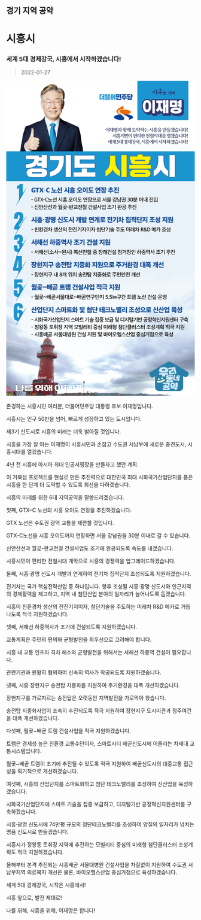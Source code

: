 ## 경기 지역 공약

# 시흥시

### 세계 5대 경제강국, 시흥에서 시작하겠습니다!
> 2022-01-27

![시흥시 지역공약](./005_009_014.png)

존경하는 시흥시민 여러분, 더불어민주당 대통령 후보 이재명입니다.

 

시흥시는 인구 50만을 넘어, 빠르게 성장하고 있는 도시입니다. 

제3기 신도시로 시흥의 미래는 더욱 밝아질 것입니다.

시흥을 가장 잘 아는 이재명이 시흥시민과 손잡고 수도권 서남부에 새로운 중견도시, 시흥시대를 열겠습니다.

 

4년 전 시흥에 아시아 최대 인공서핑장을 만들자고 했던 계획.

이 거북섬 프로젝트를 현실로 만든 추진력으로 대한민국 최대 시화국가산업단지를 품은 시흥을 한 단계 더 도약할 수 있도록 최선을 다하겠습니다.

 

시흥의 미래를 위한 6대 지역공약을 말씀드리겠습니다.

 

첫째, GTX–C 노선의 시흥 오이도 연장을 추진하겠습니다. 




GTX 노선은 수도권 광역 교통을 재편할 것입니다.

GTX-C노선을 시흥 오이도까지 연장하면 서울 강남권을 30분 이내로 갈 수 있습니다. 

신안산선과 월곶-판교전철 건설사업도 조기에 완공되도록 속도를 내겠습니다. 

시흥시민이 편리한 전철시대 개막으로 시흥의 경쟁력을 업그레이드하겠습니다. 

 

둘째, 시흥·광명 신도시 개발과 연계하여 전기차 집적단지 조성되도록 지원하겠습니다.




전기차는 국가 핵심전략산업 중 하나입니다. 향후 조성될 시흥·광명 신도시와 인근지역의 경제활력을 제고하고, 지역 내 첨단산업 분야의 일자리가 늘어나도록 돕겠습니다. 

시흥이 친환경차 생산의 전진기지이자, 첨단기술을 주도하는 미래차 R&D 메카로 거듭나도록 적극 지원하겠습니다.

 

셋째, 서해선 하중역사가 조기에 건설되도록 지원하겠습니다.




교통계획은 주민의 편의와 균형발전을 최우선으로 고려해야 합니다.

시흥 내 교통 인프라 격차 해소와 균형발전을 위해서는 서해선 하중역 건설이 필요합니다. 

관련기관과 원활히 협의하여 신속히 역사가 착공되도록 지원하겠습니다.

 

넷째, 시흥 장현지구 송전탑 지중화를 지원하여 주거환경을 대폭 개선하겠습니다.




장현지구를 가로지르는 송전탑은 오랫동안 지역발전을 가로막아 왔습니다.

송전탑 지중화사업이 조속히 추진되도록 적극 지원하여 장현지구 도시미관과 정주여건을 대폭 개선하겠습니다. 

 

다섯째, 월곶~배곧 트램 건설사업을 적극 지원하겠습니다. 




트램은 경제성 높은 친환경 교통수단이자, 스마트시티 배곧신도시에 어울리는 차세대 교통시스템입니다.

월곶~배곧 트램이 조기에 추진될 수 있도록 적극 지원하여 배곧신도시의 대중교통 접근성을 획기적으로 개선하겠습니다. 

 

여섯째, 시흥의 산업단지를 스마트화하고 첨단 테크노밸리를 조성하여 신산업을 육성하겠습니다. 




시화국가산업단지에 스마트 기술을 집중 보급하고, 디지털기반 공정혁신지원센터를 구축하겠습니다. 

시흥·광명 신도시에 74만평 규모의 첨단테크노밸리를 조성하여 양질의 일자리가 넘치는 명품 신도시로 만들겠습니다.

시흥시가 정왕동 토취장 지역에 추진하는 모빌리티 중심의 미래형 첨단클러스터 조성계획도 적극 지원하겠습니다. 

올해부터 본격 추진되는 시흥배곧 서울대병원 건설사업을 차질없이 지원하여 수도권 서남부지역 의료복지 개선은 물론, 바이오헬스산업 중심거점으로 육성하겠습니다. 

 

세계 5대 경제강국, 시작은 시흥에서! 

시흥 앞으로, 발전 제대로!

나를 위해, 시흥을 위해, 이재명은 합니다!